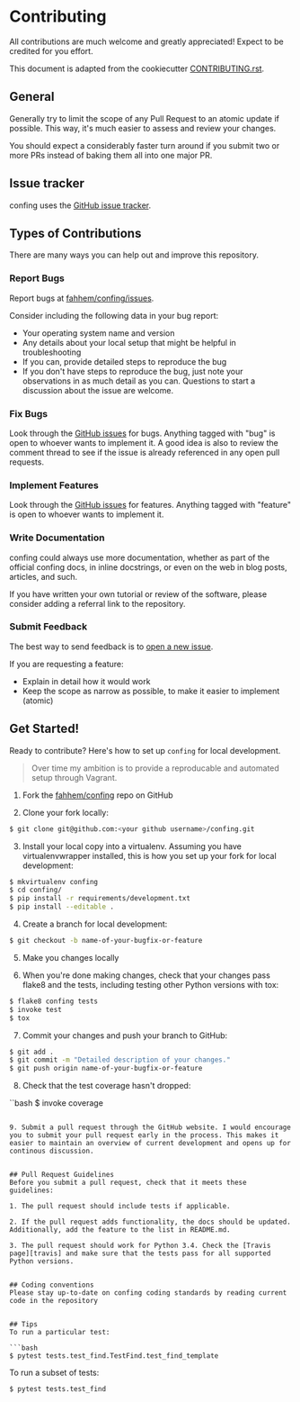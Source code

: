 # Contributing
All contributions are much welcome and greatly appreciated! Expect to be credited for you effort.

This document is adapted from the cookiecutter [CONTRIBUTING.rst][cookie-contrib].


## General
Generally try to limit the scope of any Pull Request to an atomic update if possible. This way, it's much easier to assess and review your changes.

You should expect a considerably faster turn around if you submit two or more PRs instead of baking them all into one major PR.


## Issue tracker
confing uses the [GitHub issue tracker][issues].


## Types of Contributions
There are many ways you can help out and improve this repository.

### Report Bugs
Report bugs at [fahhem/confing/issues][issues].

Consider including the following data in your bug report:

- Your operating system name and version
- Any details about your local setup that might be helpful in troubleshooting
- If you can, provide detailed steps to reproduce the bug
- If you don't have steps to reproduce the bug, just note your observations in as much detail as you can. Questions to start a discussion about the issue are welcome.

### Fix Bugs
Look through the [GitHub issues][issues] for bugs. Anything tagged with "bug" is open to whoever wants to implement it. A good idea is also to review the comment thread to see if the issue is already referenced in any open pull requests.

### Implement Features
Look through the [GitHub issues][issues] for features. Anything tagged with "feature" is open to whoever wants to implement it.

### Write Documentation
confing could always use more documentation, whether as part of the official confing docs, in inline docstrings, or even on the web in blog posts, articles, and such.

If you have written your own tutorial or review of the software, please consider adding a referral link to the repository.

### Submit Feedback
The best way to send feedback is to [open a new issue][issues].

If you are requesting a feature:

- Explain in detail how it would work
- Keep the scope as narrow as possible, to make it easier to implement (atomic)


## Get Started!
Ready to contribute? Here's how to set up `confing` for local development.

> Over time my ambition is to provide a reproducable and automated setup through Vagrant.

1. Fork the [fahhem/confing][repo] repo on GitHub

2. Clone your fork locally:

```bash
$ git clone git@github.com:<your github username>/confing.git
```

3. Install your local copy into a virtualenv. Assuming you have virtualenvwrapper installed, this is how you set up your fork for local development:

```bash
$ mkvirtualenv confing
$ cd confing/
$ pip install -r requirements/development.txt
$ pip install --editable .
```

4. Create a branch for local development:

```bash
$ git checkout -b name-of-your-bugfix-or-feature
```

5. Make you changes locally

6. When you're done making changes, check that your changes pass flake8 and the tests, including testing other Python versions with tox:

```bash
$ flake8 confing tests
$ invoke test
$ tox
```

7. Commit your changes and push your branch to GitHub:

```bash
$ git add .
$ git commit -m "Detailed description of your changes."
$ git push origin name-of-your-bugfix-or-feature
```

8. Check that the test coverage hasn't dropped:

``bash
$ invoke coverage
```

9. Submit a pull request through the GitHub website. I would encourage you to submit your pull request early in the process. This makes it easier to maintain an overview of current development and opens up for continous discussion.


## Pull Request Guidelines
Before you submit a pull request, check that it meets these guidelines:

1. The pull request should include tests if applicable.

2. If the pull request adds functionality, the docs should be updated. Additionally, add the feature to the list in README.md.

3. The pull request should work for Python 3.4. Check the [Travis page][travis] and make sure that the tests pass for all supported Python versions.


## Coding conventions
Please stay up-to-date on confing coding standards by reading current code in the repository


## Tips
To run a particular test:

```bash
$ pytest tests.test_find.TestFind.test_find_template
```

To run a subset of tests:

```bash
$ pytest tests.test_find
```


[cookie-contrib]: https://github.com/audreyr/cookiecutter/blob/master/CONTRIBUTING.rst
[issues]: https://github.com/fahhem/confing/issues
[repo]: https://github.com/fahhem/confing
[travis]: https://travis-ci.org/fahhem/confing/pull_requests
